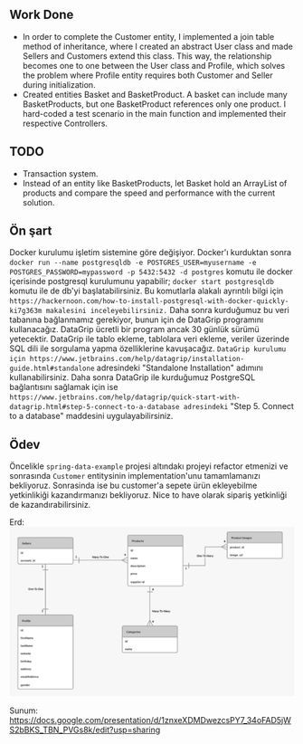 ## Work Done
- In order to complete the Customer entity, I implemented a join table method of inheritance, where I created an abstract User class and made Sellers and Customers extend this class. This way, the relationship becomes one to one between the User class and Profile, which solves the problem where Profile entity requires both Customer and Seller during initialization. 
- Created entities Basket and BasketProduct. A basket can include many BasketProducts, but one BasketProduct references only one product. I hard-coded a test scenario in the main function and implemented their respective Controllers. 

## TODO
- Transaction system. 
- Instead of an entity like BasketProducts, let Basket hold an ArrayList of products and compare the speed and performance with the current solution. 

## Ön şart

Docker kurulumu işletim sistemine göre değişiyor. Docker'ı kurduktan sonra
`docker run --name postgresqldb -e POSTGRES_USER=myusername -e POSTGRES_PASSWORD=mypassword -p 5432:5432 -d postgres`
komutu ile docker içerisinde postgresql kurulumunu yapabilir;
`docker start postgresqldb`
komutu ile de db'yi başlatabilirsiniz. Bu komutlarla alakalı ayrıntılı bilgi için 
`https://hackernoon.com/how-to-install-postgresql-with-docker-quickly-ki7g363m makalesini inceleyebilirsiniz.`
Daha sonra kurduğumuz bu veri tabanına bağlanmamız gerekiyor, bunun için de DataGrip programını kullanacağız. DataGrip ücretli bir program ancak 30 günlük sürümü yetecektir. DataGrip ile tablo ekleme, tablolara veri ekleme, veriler üzerinde SQL dili ile sorgulama yapma özelliklerine kavuşacağız.
`DataGrip kurulumu için https://www.jetbrains.com/help/datagrip/installation-guide.html#standalone` 
adresindeki "Standalone Installation" adımını kullanabilirsiniz. Daha sonra DataGrip ile kurduğumuz PostgreSQL bağlantısını sağlamak için ise `https://www.jetbrains.com/help/datagrip/quick-start-with-datagrip.html#step-5-connect-to-a-database adresindeki` "Step 5. Connect to a database" maddesini uygulayabilirsiniz.

## Ödev

Öncelikle `spring-data-example` projesi altındakı projeyi refactor etmenizi ve sonrasında `Customer` entitysinin implementation'unu tamamlamanızı bekliyoruz. 
Sonrasinda ise bu customer'a sepete ürün ekleyebilme yetkinlikiği kazandırmanızı bekliyoruz. Nice to have olarak sipariş yetkinliği de kazandırabilirsiniz.

Erd:
![](erd.jpeg)

Sunum: https://docs.google.com/presentation/d/1znxeXDMDwezcsPY7_34oFAD5jWS2bBKS_TBN_PVGs8k/edit?usp=sharing
